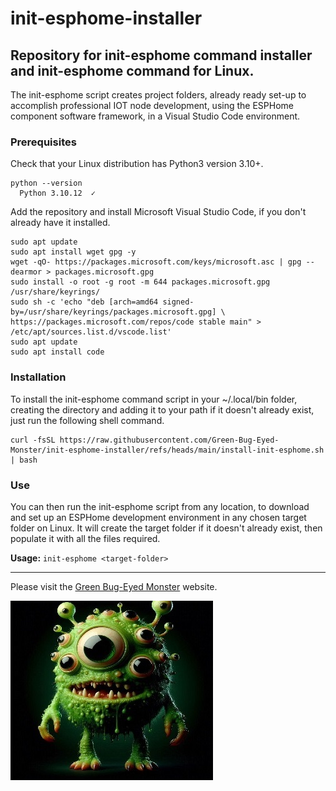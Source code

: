 # init-esphome-installer
## Repository for init-esphome command installer and init-esphome command for Linux.

The init-esphome script creates project folders, already ready set-up to accomplish professional IOT node development, using the ESPHome component software framework, in a Visual Studio Code environment.

### Prerequisites

Check that your Linux distribution has Python3 version 3.10+.
```
python --version
  Python 3.10.12  ✓
```

Add the repository and install Microsoft Visual Studio Code, if you don't already have it installed.
```
sudo apt update
sudo apt install wget gpg -y
wget -qO- https://packages.microsoft.com/keys/microsoft.asc | gpg --dearmor > packages.microsoft.gpg
sudo install -o root -g root -m 644 packages.microsoft.gpg /usr/share/keyrings/
sudo sh -c 'echo "deb [arch=amd64 signed-by=/usr/share/keyrings/packages.microsoft.gpg] \
https://packages.microsoft.com/repos/code stable main" > /etc/apt/sources.list.d/vscode.list'
sudo apt update
sudo apt install code
```

### Installation


To install the init-esphome command script in your ~/.local/bin folder, creating the directory and adding it to your path if it doesn't already exist, just run the following shell command.
```
curl -fsSL https://raw.githubusercontent.com/Green-Bug-Eyed-Monster/init-esphome-installer/refs/heads/main/install-init-esphome.sh | bash
```
### Use
You can then run the init-esphome script from any location, to download and set up an ESPHome development environment in any chosen target folder on Linux. It will create the target folder if it doesn't already exist, then populate it with all the files required. 

**Usage:** `init-esphome <target-folder>`

---

Please visit the [Green Bug-Eyed Monster](https://green.bug-eyed.monster/) website.

![Picture of a Green Bug-Eyed Monster.](/images/GBEM.jpg)

